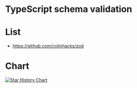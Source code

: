 # TypeScript schema validation

# List

- https://github.com/colinhacks/zod

# Chart

[![Star History Chart](https://api.star-history.com/svg?repos=colinhacks/zod,jquense/yup,ajv-validator/ajv,sideway/joi&type=Date)](https://star-history.com/#colinhacks/zod&jquense/yup&ajv-validator/ajv&sideway/joi&Date)
